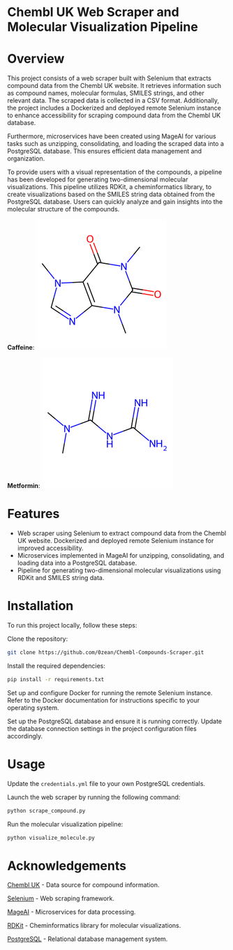 # Chembl UK Web Scraper and Molecular Visualization Pipeline

# Overview
This project consists of a web scraper built with Selenium that extracts compound data from the Chembl UK website. It retrieves information such as compound names, molecular formulas, SMILES strings, and other relevant data. The scraped data is collected in a CSV format. Additionally, the project includes a Dockerized and deployed remote Selenium instance to enhance accessibility for scraping compound data from the Chembl UK database.

Furthermore, microservices have been created using MageAI for various tasks such as unzipping, consolidating, and loading the scraped data into a PostgreSQL database. This ensures efficient data management and organization.

To provide users with a visual representation of the compounds, a pipeline has been developed for generating two-dimensional molecular visualizations. This pipeline utilizes RDKit, a cheminformatics library, to create visualizations based on the SMILES string data obtained from the PostgreSQL database. Users can quickly analyze and gain insights into the molecular structure of the compounds.

**Caffeine**:
![alt text](data/molecules/CAFFEINE.png)

**Metformin**:
![alt text](data/molecules/METFORMIN.png)

# Features
- Web scraper using Selenium to extract compound data from the Chembl UK website.
Dockerized and deployed remote Selenium instance for improved accessibility.
- Microservices implemented in MageAI for unzipping, consolidating, and loading data into a PostgreSQL database.
- Pipeline for generating two-dimensional molecular visualizations using RDKit and SMILES string data.

# Installation
To run this project locally, follow these steps:

Clone the repository:

```bash
git clone https://github.com/0zean/Chembl-Compounds-Scraper.git
```
Install the required dependencies:
```bash
pip install -r requirements.txt
```

Set up and configure Docker for running the remote Selenium instance. Refer to the Docker documentation for instructions specific to your operating system.

Set up the PostgreSQL database and ensure it is running correctly. Update the database connection settings in the project configuration files accordingly.

# Usage
Update the `credentials.yml` file to your own PostgreSQL credentials.

Launch the web scraper by running the following command:
```bash
python scrape_compound.py
```

Run the molecular visualization pipeline:

```bash
python visualize_molecule.py
```

# Acknowledgements
[<u>Chembl UK</u>](https://www.ebi.ac.uk/chembl/) - Data source for compound information.

[<u>Selenium</u>](https://www.selenium.dev/) - Web scraping framework.

[<u>MageAI</u>](https://www.mage.ai/) - Microservices for data processing.

[<u>RDKit</u>](https://www.rdkit.org/) - Cheminformatics library for molecular visualizations.

[<u>PostgreSQL</u>](https://www.postgresql.org/) - Relational database management system.

